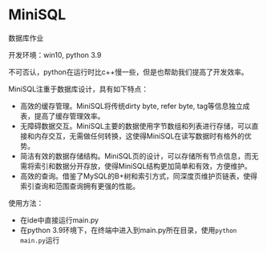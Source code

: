 # MiniSQL
数据库作业

开发环境：win10, python 3.9

不可否认，python在运行时比c++慢一些，但是也帮助我们提高了开发效率。

MiniSQL注重于数据库设计，具有如下特点：
- 高效的缓存管理。MiniSQL将传统dirty byte, refer byte, tag等信息独立成表，提高了缓存管理效率。
- 无障碍数据交互。MiniSQL主要的数据使用字节数组和列表进行存储，可以直接和内存交互，无需做任何转换，这使得MiniSQL在读写数据时有格外的优势。
- 简洁有效的数据存储结构。MiniSQL页的设计，可以存储所有节点信息，而无需将索引和数据分开存放，使得MiniSQL结构更加简单和有效，方便维护。
- 高效的查询。借鉴了MySQL的B+树和索引方式，同深度页维护页链表，使得索引查询和范围查询拥有更强的性能。

使用方法：
- 在ide中直接运行main.py
- 在python 3.9环境下，在终端中进入到main.py所在目录，使用```python main.py```运行
